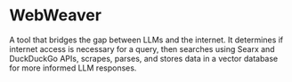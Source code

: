 # WebWeaver
 A tool that bridges the gap between LLMs and the internet. It determines if internet access is necessary for a query, then searches using Searx and DuckDuckGo APIs, scrapes, parses, and stores data in a vector database for more informed LLM responses.
